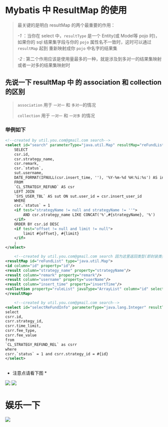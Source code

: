 # Mybatis 中 ResultMap 的使用

> 最关键的是明白 resultMap 的两个最重要的作用：
>
> *-1* ：当你在 select 中，`resultType`  是一个 Entity(或 Model等 pojo 时)，如果你的 sql 结果集字段与你的 `pojo`
> 属性名不一致时，这时可以通过 `resultMap` 起到 重新映射成你 `pojo` 中名字的结果集
>
> *-2* :  第二个作用应该是使用量最多的一种，就是涉及到多对一的结果集映射或者一对多的结果集映射时

## 先说一下 resultMap 中 的 association 和 collection 的区别

> `association` 用于 `一对一` 和 `多对一`的情况
>
> `collection` 用于 `一对一`  和 `一对多` 的情况

### 举例如下

```xml
<!--created by util.you.com@gmail.com search-->
<select id="search" parameterType="java.util.Map" resultMap="reFundList">
    SELECT
    csr.id,
    csr.strategy_name,
    csr.remark,
    csr.`status`,
    sut.username,
    DATE_FORMAT(IFNULL(csr.insert_time, ''), '%Y-%m-%d %H:%i:%s') AS insert_time
    FROM
    `CL_STRATEGY_REFUND` AS csr
    LEFT JOIN
    `SYS_USER_TBL` AS sut ON sut.user_id = csr.insert_user_id
    WHERE
    csr.`status` = 1
    <if test="strategyName != null and strategyName != ''">
        AND csr.strategy_name LIKE CONCAT('%',#{strategyName}, '%')
    </if>
    ORDER BY csr.id DESC
    <if test="offset != null and limit != null">
        limit #{offset}, #{limit}
    </if>
    ;
</select>

    <!--created by util.you.com@gmail.com search 因为这里返回类型(即封装类型)是 Map，所以 property 的值就是 Map 封装的 key 名称-->
<resultMap id="reFundList" type="java.util.Map">
<id column="id" property="id"/>
<result column="strategy_name" property="strategyName"/>
<result column="remark" property="remark"/>
<result column="username" property="userName"/>
<result column="insert_time" property="insertTime"/>
<collection property="ruleList" javaType="ArrayList" column="id" select="selectReFundInfo"/>
</resultMap>

    <!--created by util.you.com@gmail.com search-->
<select id="selectReFundInfo" parameterType="java.lang.Integer" resultType="java.util.Map">
select
csrr.id,
csrr.strategy_id,
csrr.time_limit,
csrr.fee_type,
csrr.fee_value
from
`CL_STRATEGY_REFUND_REL` as csrr
where
csrr.`status` = 1 and csrr.strategy_id = #{id}
</select>



```

* 注意点请看下图 *

![](https://img.imgdb.cn/item/604b7f095aedab222ce691f9.png)
![](https://img.imgdb.cn/item/604b7f095aedab222ce691fd.png)

# 娱乐一下

![](https://img.imgdb.cn/item/604b7f095aedab222ce69201.jpg)
